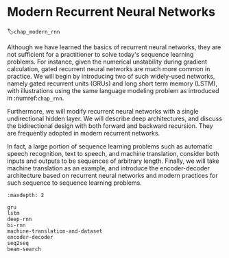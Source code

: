 # Modern Recurrent Neural Networks
:label:`chap_modern_rnn`

Although we have learned the basics of recurrent neural networks,
they are not sufficient for a practitioner to solve today's sequence learning problems.
For instance, given the numerical unstability during gradient calculation,
gated recurrent neural networks are much more common in practice.
We will begin by introducing two of such widely-used networks,
namely gated recurrent units (GRUs) and long short term memory (LSTM),
with illustrations using the same language modeling problem as introduced in :numref:`chap_rnn`.

Furthermore, we will modify recurrent neural networks
with a single undirectional hidden layer.
We will describe deep architectures,
and discuss the bidirectional design with both forward and backward recursion.
They are frequently adopted in modern recurrent networks.


In fact, a large portion of sequence learning problems
such as automatic speech recognition, text to speech, and machine translation,
consider both inputs and outputs to be sequences of arbitrary length.
Finally, we will take machine translation as an example,
and introduce the encoder-decoder architecture based on
recurrent neural networks and modern practices for such sequence to sequence learning problems.

```toc
:maxdepth: 2

gru
lstm
deep-rnn
bi-rnn
machine-translation-and-dataset
encoder-decoder
seq2seq
beam-search
```

